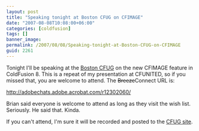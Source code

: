 ```yaml
---
layout: post
title: "Speaking tonight at Boston CFUG on CFIMAGE"
date: "2007-08-08T10:08:00+06:00"
categories: [coldfusion]
tags: []
banner_image: 
permalink: /2007/08/08/Speaking-tonight-at-Boston-CFUG-on-CFIMAGE
guid: 2261
---
```


Tonight I'll be speaking at the <a href="http://www.bostoncfug.org/">Boston CFUG</a> on the new CFIMAGE feature in ColdFusion 8. This is a repeat of my presentation at CFUNITED, so if you missed that, you are welcome to attend. The <strike>Breeze</strike>Connect URL is:

<a href="http://adobechats.adobe.acrobat.com/r12302060/">http://adobechats.adobe.acrobat.com/r12302060/</a>

Brian said everyone is welcome to attend as long as they visit the wish list. Seriously. He said that. Kinda.

If you can't attend, I'm sure it will be recorded and posted to the <a href="http://www.bostoncfug.org/">CFUG site</a>.